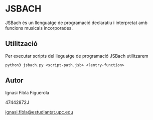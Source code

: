 # JSBACH

JSBach és un llenguatge de programació declaratiu i interpretat amb funcions musicals incorporades. 

## Utilització

Per executar scripts del lleguatge de programació JSBach utilitzarem

```shell
python3 jsbach.py <script-path.jsb> <?entry-function>
```

## Autor
Ignasi Fibla Figuerola

47442872J

ignasi.fibla@estudiantat.upc.edu
